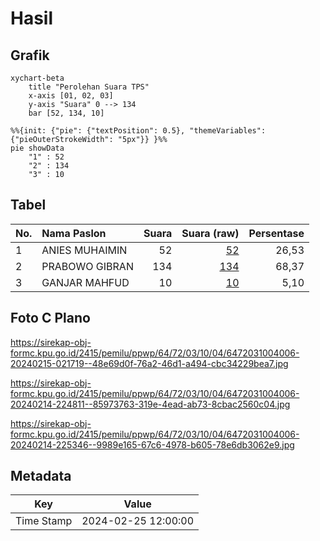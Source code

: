 # Hasil

## Grafik

```mermaid
xychart-beta
    title "Perolehan Suara TPS"
    x-axis [01, 02, 03]
    y-axis "Suara" 0 --> 134
    bar [52, 134, 10]
```

```mermaid
%%{init: {"pie": {"textPosition": 0.5}, "themeVariables": {"pieOuterStrokeWidth": "5px"}} }%%
pie showData
    "1" : 52
    "2" : 134
    "3" : 10
```

## Tabel

| No. | Nama Paslon    | Suara | Suara (raw) | Persentase |
|:--- |:-------------- | -----:| -----------:| ----------:|
| 1   | ANIES MUHAIMIN | 52    | [52][p-1]   | 26,53      |
| 2   | PRABOWO GIBRAN | 134   | [134][p-2]  | 68,37      |
| 3   | GANJAR MAHFUD  | 10    | [10][p-3]   | 5,10       |


[p-1]: https://github.com/gigit-pemilu/pemilu-2024-64-kalimantan-timur/blob/main/pilpres/hitung-suara/sub/64-kalimantan-timur/sub/72-kota-samarinda/sub/03-samarinda-ulu/sub/1004-air-putih/sub/006-tps/sub/paslon-1.txt
[p-2]: https://github.com/gigit-pemilu/pemilu-2024-64-kalimantan-timur/blob/main/pilpres/hitung-suara/sub/64-kalimantan-timur/sub/72-kota-samarinda/sub/03-samarinda-ulu/sub/1004-air-putih/sub/006-tps/sub/paslon-2.txt
[p-3]: https://github.com/gigit-pemilu/pemilu-2024-64-kalimantan-timur/blob/main/pilpres/hitung-suara/sub/64-kalimantan-timur/sub/72-kota-samarinda/sub/03-samarinda-ulu/sub/1004-air-putih/sub/006-tps/sub/paslon-3.txt

## Foto C Plano

https://sirekap-obj-formc.kpu.go.id/2415/pemilu/ppwp/64/72/03/10/04/6472031004006-20240215-021719--48e69d0f-76a2-46d1-a494-cbc34229bea7.jpg

https://sirekap-obj-formc.kpu.go.id/2415/pemilu/ppwp/64/72/03/10/04/6472031004006-20240214-224811--85973763-319e-4ead-ab73-8cbac2560c04.jpg

https://sirekap-obj-formc.kpu.go.id/2415/pemilu/ppwp/64/72/03/10/04/6472031004006-20240214-225346--9989e165-67c6-4978-b605-78e6db3062e9.jpg


## Metadata

| Key        | Value               |
| ---------- | ------------------- |
| Time Stamp | 2024-02-25 12:00:00 |



